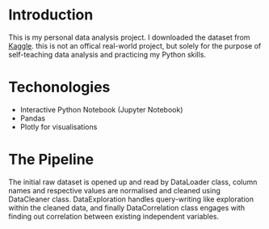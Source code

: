# Introduction
This is my personal data analysis project. I downloaded the dataset from <a href='' >Kaggle</a>. 
this is not an offical real-world project, but solely for the purpose of self-teaching data analysis and practicing my Python skills.


# Techonologies
- Interactive Python Notebook (Jupyter Notebook)
- Pandas
- Plotly for visualisations


# The Pipeline
The initial raw dataset is opened up and read by DataLoader class, column names and respective values are normalised and cleaned using DataCleaner class. DataExploration handles 
query-writing like exploration within the cleaned data, and finally DataCorrelation class engages with finding out correlation between existing independent variables.
